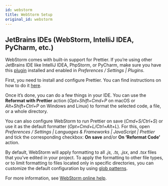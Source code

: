 ```yaml
---
id: webstorm
title: WebStorm Setup
original_id: webstorm
---
```


## JetBrains IDEs (WebStorm, IntelliJ IDEA, PyCharm, etc.)

WebStorm comes with built-in support for Prettier. If you’re using other JetBrains IDE like IntelliJ IDEA, PhpStorm, or PyCharm, make sure you have this [plugin](https://plugins.jetbrains.com/plugin/10456-prettier) installed and enabled in _Preferences / Settings | Plugins_.

First, you need to install and configure Prettier. You can find instructions on how to do it [here](https://www.jetbrains.com/help/webstorm/prettier.html#ws_prettier_install).

Once it’s done, you can do a few things in your IDE. You can use the **Reformat with Prettier** action (_Opt+Shift+Cmd+P_ on macOS or _Alt+Shift+Ctrl+P_ on Windows and Linux) to format the selected code, a file, or a whole directory.

You can also configure WebStorm to run Prettier on save (_Cmd+S/Ctrl+S_) or use it as the default formatter (_Opt+Cmd+L/Ctrl+Alt+L_). For this, open _Preferences / Settings | Languages & Frameworks | JavaScript | Prettier_ and tick the corresponding checkbox: **On save** and/or **On ‘Reformat Code’** action.

<!-- ![Example](/docs/assets/webstorm/prettier-settings.png) -->

By default, WebStorm will apply formatting to all _.js, .ts, .jsx_, and _.tsx_ files that you’ve edited in your project. To apply the formatting to other file types, or to limit formatting to files located only in specific directories, you can customize the default configuration by using [glob patterns](https://github.com/isaacs/node-glob).

For more information, see [WebStorm online help](https://www.jetbrains.com/help/webstorm/prettier.html).
